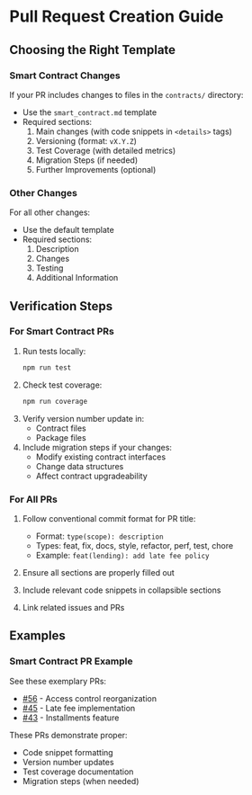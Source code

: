 # Pull Request Creation Guide

## Choosing the Right Template

### Smart Contract Changes
If your PR includes changes to files in the `contracts/` directory:
- Use the `smart_contract.md` template
- Required sections:
  1. Main changes (with code snippets in `<details>` tags)
  2. Versioning (format: `vX.Y.Z`)
  3. Test Coverage (with detailed metrics)
  4. Migration Steps (if needed)
  5. Further Improvements (optional)

### Other Changes
For all other changes:
- Use the default template
- Required sections:
  1. Description
  2. Changes
  3. Testing
  4. Additional Information

## Verification Steps

### For Smart Contract PRs
1. Run tests locally:
   ```bash
   npm run test
   ```
2. Check test coverage:
   ```bash
   npm run coverage
   ```
3. Verify version number update in:
   - Contract files
   - Package files
4. Include migration steps if your changes:
   - Modify existing contract interfaces
   - Change data structures
   - Affect contract upgradeability

### For All PRs
1. Follow conventional commit format for PR title:
   - Format: `type(scope): description`
   - Types: feat, fix, docs, style, refactor, perf, test, chore
   - Example: `feat(lending): add late fee policy`

2. Ensure all sections are properly filled out
3. Include relevant code snippets in collapsible sections
4. Link related issues and PRs

## Examples

### Smart Contract PR Example
See these exemplary PRs:
- [#56](https://github.com/cloudwalk/brlc-capybara-finance/pull/56) - Access control reorganization
- [#45](https://github.com/cloudwalk/brlc-capybara-finance/pull/45) - Late fee implementation
- [#43](https://github.com/cloudwalk/brlc-capybara-finance/pull/43) - Installments feature

These PRs demonstrate proper:
- Code snippet formatting
- Version number updates
- Test coverage documentation
- Migration steps (when needed)
